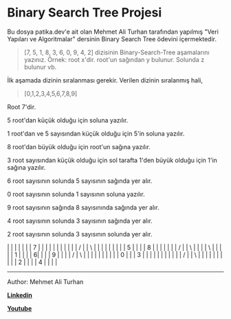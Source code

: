 # Binary Search Tree Projesi
Bu dosya patika.dev'e ait olan Mehmet Ali Turhan tarafından yapılmış "Veri Yapıları ve Algoritmalar" dersinin Binary Search Tree ödevini içermektedir.

>[7, 5, 1, 8, 3, 6, 0, 9, 4, 2] dizisinin Binary-Search-Tree aşamalarını yazınız.
Örnek: root x'dir. root'un sağından y bulunur. Solunda z bulunur vb.

İlk aşamada dizinin sıralanması gerekir. Verilen dizinin sıralanmış hali,

>[0,1,2,3,4,5,6,7,8,9]


Root 7'dir.

5 root'dan küçük olduğu için soluna yazılır.

1 root'dan ve 5 sayısından küçük olduğu için 5'in soluna yazılır.

8 root'dan büyük olduğu için root'un sağına yazılır.

3 root sayısından küçük olduğu için sol tarafta 1'den büyük olduğu için 1'in sağına yazılır.

6 root sayısının solunda 5 sayısının sağında yer alır.

0 root sayısının solunda 1 sayısının soluna yazılır.

9 root sayısının sağında 8 sayısınında sağında yer alır.

4 root sayısının solunda 3 sayısının sağında yer alır.

2 root sayısının solunda 3 sayısının solunda yer alır.


|   |   |   |   |   |   | 7  |   |   |   |   |
|   |   |   |   |   | / |   |  \ |   |   |   |
|   |   |   |   | 5  |   |   |   | 8  |   |   |
|   |   |   |  / |   |  \ |   |   |   |  \ |   |
|   |   |   1 |   |   |   |   6|   |   |   |  9 |
|   |   |   / |  \	 |   |   |   |   |   |   |   |
|   |  0 |   |   | 3   |   |   |   |   |   |   |
|   |   |   |   /	|   |  \	 |   |   |   |   |   |
|   |   |   |  2 |   |   |   |  4 |   |   |   |




--------------------------
Author: Mehmet Ali Turhan

**[Linkedin](https://www.linkedin.com/in/mehmet-ali-turhan-43669415b/g)**

**[Youtube](https://www.youtube.com/channel/UCh1HyT37pbPwN6w1wRd43Dg)**
